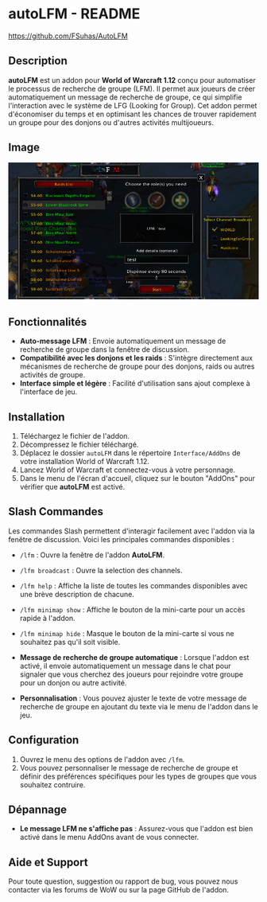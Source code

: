 # autoLFM - README

https://github.com/FSuhas/AutoLFM

## Description

**autoLFM** est un addon pour **World of Warcraft 1.12** conçu pour automatiser le processus de recherche de groupe (LFM). Il permet aux joueurs de créer automatiquement un message de recherche de groupe, ce qui simplifie l'interaction avec le système de LFG (Looking for Group). Cet addon permet d'économiser du temps et en optimisant les chances de trouver rapidement un groupe pour des donjons ou d'autres activités multijoueurs.

## Image

![alt text](image.png)

## Fonctionnalités

- **Auto-message LFM** : Envoie automatiquement un message de recherche de groupe dans la fenêtre de discussion.
- **Compatibilité avec les donjons et les raids** : S'intègre directement aux mécanismes de recherche de groupe pour des donjons, raids ou autres activités de groupe.
- **Interface simple et légère** : Facilité d'utilisation sans ajout complexe à l'interface de jeu.

## Installation

1. Téléchargez le fichier de l'addon.
2. Décompressez le fichier téléchargé.
3. Déplacez le dossier `autoLFM` dans le répertoire `Interface/AddOns` de votre installation World of Warcraft 1.12.
4. Lancez World of Warcraft et connectez-vous à votre personnage.
5. Dans le menu de l'écran d'accueil, cliquez sur le bouton "AddOns" pour vérifier que **autoLFM** est activé.

## Slash Commandes

Les commandes Slash permettent d'interagir facilement avec l'addon via la fenêtre de discussion. Voici les principales commandes disponibles :

- `/lfm` : Ouvre la fenêtre de l'addon **AutoLFM**.
- `/lfm broadcast` : Ouvre la selection des channels.
- `/lfm help` : Affiche la liste de toutes les commandes disponibles avec une brève description de chacune.
- `/lfm minimap show` : Affiche le bouton de la mini-carte pour un accès rapide à l'addon.
- `/lfm minimap hide` : Masque le bouton de la mini-carte si vous ne souhaitez pas qu'il soit visible.


- **Message de recherche de groupe automatique** : Lorsque l'addon est activé, il envoie automatiquement un message dans le chat pour signaler que vous cherchez des joueurs pour rejoindre  votre groupe pour un donjon ou autre activité.

- **Personnalisation** : Vous pouvez ajuster le texte de votre message de recherche de groupe en ajoutant du texte via le menu de l'addon dans le jeu.

## Configuration

1. Ouvrez le menu des options de l'addon avec `/lfm`.
2. Vous pouvez personnaliser le message de recherche de groupe et définir des préférences spécifiques pour les types de groupes que vous souhaitez contruire.

## Dépannage

- **Le message LFM ne s'affiche pas** : Assurez-vous que l'addon est bien activé dans le menu AddOns avant de vous connecter.


## Aide et Support

Pour toute question, suggestion ou rapport de bug, vous pouvez nous contacter via les forums de WoW ou sur la page GitHub de l'addon.
